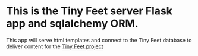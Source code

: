 # This is the Tiny Feet server Flask app and sqlalchemy ORM.
This app will serve html templates and connect to the Tiny Feet database to deliver content for the [Tiny Feet project](www.tinyfeet.app)